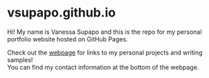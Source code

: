 # vsupapo.github.io
Hi! My name is Vanessa Supapo and this is the repo for my personal portfolio website hosted on GitHub Pages.  
  
Check out the [webpage](https://vsupapo.github.io/) for links to my personal projects and writing samples!  
You can find my contact information at the bottom of the webpage.
